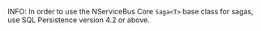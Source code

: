 INFO: In order to use the NServiceBus Core `Saga<T>` base class for sagas, use SQL Persistence version 4.2 or above.